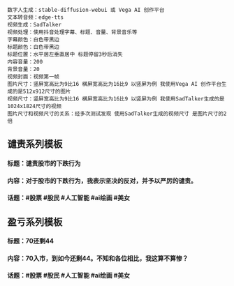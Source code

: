 ```
数字人生成：stable-diffusion-webui 或 Vega AI 创作平台
文本转音频：edge-tts
视频生成：SadTalker
视频处理：使用抖音处理字幕、标题、音量、背景音乐等
字幕颜色：白色带黑边
标题颜色：白色带黑边
标题位置：水平居左垂直居中 标题停留3秒后消失
内容音量：200
背景音量：20
视频封面：视频第一帧
图片尺寸：竖屏宽高比为9比16 横屏宽高比为16比9 以竖屏为例 我使用Vega AI 创作平台生成的是512x912尺寸的图片
视频尺寸：竖屏宽高比为9比16 横屏宽高比为16比9 以竖屏为例 我使用SadTalker生成的是1024x1824尺寸的视频
图片尺寸和视频尺寸的关系：经多次测试发现 使用SadTalker生成的视频尺寸 是图片尺寸的2倍
```

## 谴责系列模板
#### 标题：谴责股市的下跌行为
#### 内容：对于股市的下跌行为，我表示坚决的反对，并予以严厉的谴责。
#### 话题：#股票 #股民 #人工智能 #ai绘画 #美女

## 盈亏系列模板
#### 标题：70还剩44
#### 内容：70入市，到如今还剩44。不知和各位相比，我这算不算惨？
#### 话题：#股票 #股民 #人工智能 #ai绘画 #美女
